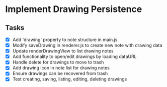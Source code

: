 # Implement Drawing Persistence

## Tasks
- [x] Add 'drawing' property to note structure in main.js
- [x] Modify saveDrawing in renderer.js to create new note with drawing data
- [x] Update renderDrawingView to list drawing notes
- [x] Add functionality to open/edit drawings by loading dataURL
- [x] Handle delete for drawings to move to trash
- [x] Add drawing icon in note list for drawing notes
- [x] Ensure drawings can be recovered from trash
- [x] Test creating, saving, listing, editing, deleting drawings
